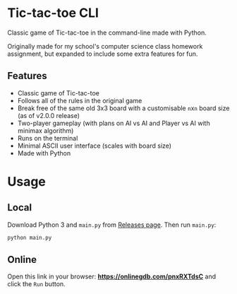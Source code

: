 # Tic-tac-toe CLI
Classic game of Tic-tac-toe in the command-line made with Python.

Originally made for my school's computer science class homework assignment, but expanded to include some extra features for fun.

## Features
- Classic game of Tic-tac-toe
- Follows all of the rules in the original game
- Break free of the same old 3x3 board with a customisable `n`x`n` board size (as of v2.0.0 release)
- Two-player gameplay (with plans on AI vs AI and Player vs AI with minimax algorithm)
- Runs on the terminal
- Minimal ASCII user interface (scales with board size)
- Made with Python

# Usage
## Local
Download Python 3 and `main.py` from [Releases page](https://github.com/de-soot/tic-tac-toe-cli/releases/tag/latest). Then run `main.py`:
```sh
python main.py
```

## Online
Open this link in your browser: **https://onlinegdb.com/pnxRXTdsC** and click the `Run` button.

